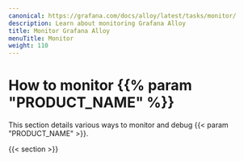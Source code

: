 ```yaml
---
canonical: https://grafana.com/docs/alloy/latest/tasks/monitor/
description: Learn about monitoring Grafana Alloy
title: Monitor Grafana Alloy
menuTitle: Monitor
weight: 110
---
```


# How to monitor {{% param "PRODUCT_NAME" %}}

This section details various ways to monitor and debug {{< param "PRODUCT_NAME" >}}.

{{< section >}}
